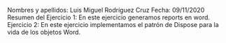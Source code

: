 Nombres y apellidos: Luis Miguel Rodríguez Cruz 
Fecha: 09/11/2020 
Resumen del Ejercicio 1: En este ejercicio generamos reports en word.
            Ejercicio 2: En este ejercicio implementamos el patrón de Dispose para la vida de los objetos Word.
